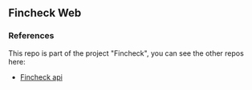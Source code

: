 ## Fincheck Web

### References

This repo is part of the project "Fincheck", you can see the other repos here:

- [Fincheck api](https://github.com/abnerpersio/fincheck-api)
